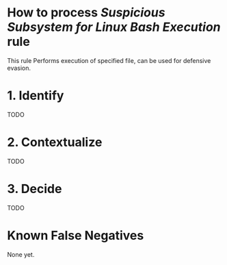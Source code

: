 # How to process *Suspicious Subsystem for Linux Bash Execution* rule
This rule Performs execution of specified file, can be used for defensive evasion.

# 1. Identify
TODO

# 2. Contextualize
TODO

# 3. Decide
TODO

# Known False Negatives
None yet.
